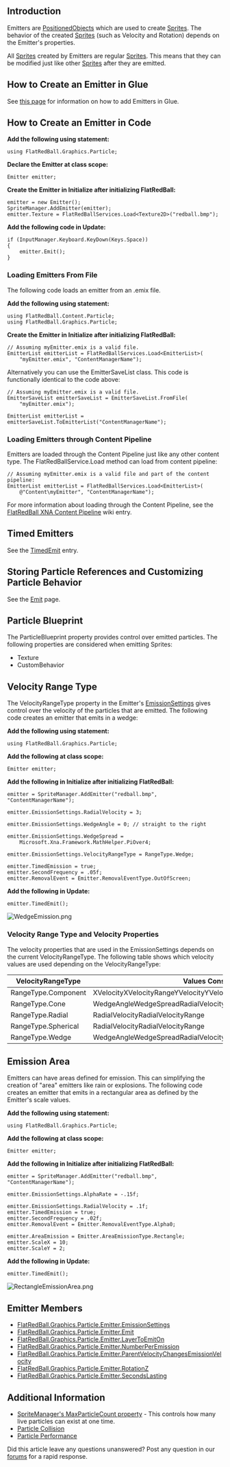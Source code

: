 ## Introduction

Emitters are [PositionedObjects](/frb/docs/index.php?title=FlatRedBall.PositionedObject.md "FlatRedBall.PositionedObject") which are used to create [Sprites](/frb/docs/index.php?title=FlatRedBall.Sprite.md "FlatRedBall.Sprite"). The behavior of the created [Sprites](/frb/docs/index.php?title=FlatRedBall.Sprite.md "FlatRedBall.Sprite") (such as Velocity and Rotation) depends on the Emitter's properties.

All [Sprites](/frb/docs/index.php?title=FlatRedBall.Sprite.md "FlatRedBall.Sprite") created by Emitters are regular [Sprites](/frb/docs/index.php?title=FlatRedBall.Sprite.md "FlatRedBall.Sprite"). This means that they can be modified just like other [Sprites](/frb/docs/index.php?title=FlatRedBall.Sprite.md "FlatRedBall.Sprite") after they are emitted.

## How to Create an Emitter in Glue

See [this page](/frb/docs/index.php?title=Glue:How_To:Add_Emitters.md "Glue:How To:Add Emitters") for information on how to add Emitters in Glue.

## How to Create an Emitter in Code

**Add the following using statement:**

    using FlatRedBall.Graphics.Particle;

**Declare the Emitter at class scope:**

    Emitter emitter;

**Create the Emitter in Initialize after initializing FlatRedBall:**

    emitter = new Emitter();
    SpriteManager.AddEmitter(emitter);
    emitter.Texture = FlatRedBallServices.Load<Texture2D>("redball.bmp");

**Add the following code in Update:**

    if (InputManager.Keyboard.KeyDown(Keys.Space))
    {
        emitter.Emit();
    }

### Loading Emitters From File

The following code loads an emitter from an .emix file.

**Add the following using statement:**

    using FlatRedBall.Content.Particle;
    using FlatRedBall.Graphics.Particle;

**Create the Emitter in Initialize after initializing FlatRedBall:**

    // Assuming myEmitter.emix is a valid file.
    EmitterList emitterList = FlatRedBallServices.Load<EmitterList>(
        "myEmitter.emix", "ContentManagerName");

Alternatively you can use the EmitterSaveList class. This code is functionally identical to the code above:

    // Assuming myEmitter.emix is a valid file.
    EmitterSaveList emitterSaveList = EmitterSaveList.FromFile(
        "myEmitter.emix");

    EmitterList emitterList = emitterSaveList.ToEmitterList("ContentManagerName");

### Loading Emitters through Content Pipeline

Emitters are loaded through the Content Pipeline just like any other content type. The FlatRedBallService.Load method can load from content pipeline:

    // Assuming myEmitter.emix is a valid file and part of the content pipeline:
    EmitterList emitterList = FlatRedBallServices.Load<EmitterList>(
        @"Content\myEmitter", "ContentManagerName");

For more information about loading through the Content Pipeline, see the [FlatRedBall XNA Content Pipeline](/frb/docs/index.php?title=FlatRedBall_XNA_Content_Pipeline.md "FlatRedBall XNA Content Pipeline") wiki entry.

## Timed Emitters

See the [TimedEmit](/frb/docs/index.php?title=FlatRedBall.Graphics.Particle.Emitter.TimedEmit.md "FlatRedBall.Graphics.Particle.Emitter.TimedEmit") entry.

## Storing Particle References and Customizing Particle Behavior

See the [Emit](/frb/docs/index.php?title=FlatRedBall.Graphics.Particle.Emitter.Emit.md "FlatRedBall.Graphics.Particle.Emitter.Emit") page.

## Particle Blueprint

The ParticleBlueprint property provides control over emitted particles. The following properties are considered when emitting Sprites:

-   Texture
-   CustomBehavior

## Velocity Range Type

The VelocityRangeType property in the Emitter's [EmissionSettings](/frb/docs/index.php?title=FlatRedBall.Graphics.Particle.EmissionSettings.md "FlatRedBall.Graphics.Particle.EmissionSettings") gives control over the velocity of the particles that are emitted. The following code creates an emitter that emits in a wedge:

**Add the following using statement:**

    using FlatRedBall.Graphics.Particle;

**Add the following at class scope:**

    Emitter emitter;

**Add the following in Initialize after initializing FlatRedBall:**

    emitter = SpriteManager.AddEmitter("redball.bmp", "ContentManagerName");

    emitter.EmissionSettings.RadialVelocity = 3;

    emitter.EmissionSettings.WedgeAngle = 0; // straight to the right

    emitter.EmissionSettings.WedgeSpread = 
        Microsoft.Xna.Framework.MathHelper.PiOver4;

    emitter.EmissionSettings.VelocityRangeType = RangeType.Wedge;

    emitter.TimedEmission = true;
    emitter.SecondFrequency = .05f;
    emitter.RemovalEvent = Emitter.RemovalEventType.OutOfScreen;

**Add the following in Update:**

    emitter.TimedEmit();

![WedgeEmission.png](/media/migrated_media-WedgeEmission.png)

### Velocity Range Type and Velocity Properties

The velocity properties that are used in the EmissionSettings depends on the current VelocityRangeType. The following table shows which velocity values are used depending on the VelocityRangeType:

| VelocityRangeType   | Values Considered                                                     |
|---------------------|-----------------------------------------------------------------------|
| RangeType.Component | XVelocityXVelocityRangeYVelocityYVelocityRangeZVelocityZVelocityRange |
| RangeType.Cone      | WedgeAngleWedgeSpreadRadialVelocityRadialVelocityRange                |
| RangeType.Radial    | RadialVelocityRadialVelocityRange                                     |
| RangeType.Spherical | RadialVelocityRadialVelocityRange                                     |
| RangeType.Wedge     | WedgeAngleWedgeSpreadRadialVelocityRadialVelocityRange                |

## Emission Area

Emitters can have areas defined for emission. This can simplifying the creation of "area" emitters like rain or explosions. The following code creates an emitter that emits in a rectangular area as defined by the Emitter's scale values.

**Add the following using statement:**

    using FlatRedBall.Graphics.Particle;

**Add the following at class scope:**

    Emitter emitter;

**Add the following in Initialize after initializing FlatRedBall:**

    emitter = SpriteManager.AddEmitter("redball.bmp", "ContentManagerName");

    emitter.EmissionSettings.AlphaRate = -.15f;

    emitter.EmissionSettings.RadialVelocity = .1f;
    emitter.TimedEmission = true;
    emitter.SecondFrequency = .02f; 
    emitter.RemovalEvent = Emitter.RemovalEventType.Alpha0;

    emitter.AreaEmission = Emitter.AreaEmissionType.Rectangle;
    emitter.ScaleX = 10;
    emitter.ScaleY = 2;

**Add the following in Update:**

    emitter.TimedEmit();

![RectangleEmissionArea.png](/media/migrated_media-RectangleEmissionArea.png)

## Emitter Members

-   [FlatRedBall.Graphics.Particle.Emitter.EmissionSettings](/frb/docs/index.php?title=FlatRedBall.Graphics.Particle.Emitter.EmissionSettings.md "FlatRedBall.Graphics.Particle.Emitter.EmissionSettings")
-   [FlatRedBall.Graphics.Particle.Emitter.Emit](/frb/docs/index.php?title=FlatRedBall.Graphics.Particle.Emitter.Emit.md "FlatRedBall.Graphics.Particle.Emitter.Emit")
-   [FlatRedBall.Graphics.Particle.Emitter.LayerToEmitOn](/frb/docs/index.php?title=FlatRedBall.Graphics.Particle.Emitter.LayerToEmitOn.md "FlatRedBall.Graphics.Particle.Emitter.LayerToEmitOn")
-   [FlatRedBall.Graphics.Particle.Emitter.NumberPerEmission](/frb/docs/index.php?title=FlatRedBall.Graphics.Particle.Emitter.NumberPerEmission.md "FlatRedBall.Graphics.Particle.Emitter.NumberPerEmission")
-   [FlatRedBall.Graphics.Particle.Emitter.ParentVelocityChangesEmissionVelocity](/frb/docs/index.php?title=FlatRedBall.Graphics.Particle.Emitter.ParentVelocityChangesEmissionVelocity.md "FlatRedBall.Graphics.Particle.Emitter.ParentVelocityChangesEmissionVelocity")
-   [FlatRedBall.Graphics.Particle.Emitter.RotationZ](/frb/docs/index.php?title=FlatRedBall.Graphics.Particle.Emitter.RotationZ.md "FlatRedBall.Graphics.Particle.Emitter.RotationZ")
-   [FlatRedBall.Graphics.Particle.Emitter.SecondsLasting](/frb/docs/index.php?title=FlatRedBall.Graphics.Particle.Emitter.SecondsLasting.md "FlatRedBall.Graphics.Particle.Emitter.SecondsLasting")

## Additional Information

-   [SpriteManager's MaxParticleCount property](/frb/docs/index.php?title=FlatRedBall.Sprite.mdManager.MaxParticleCount "FlatRedBall.SpriteManager.MaxParticleCount") - This controls how many live particles can exist at one time.
-   [Particle Collision](/frb/docs/index.php?title=FlatRedBall.Graphics.Particle.Emitter:Particle_Collision.md "FlatRedBall.Graphics.Particle.Emitter:Particle Collision")
-   [Particle Performance](/frb/docs/index.php?title=FlatRedBall.Graphics.Particle.Emitter:Particle_Performance.md "FlatRedBall.Graphics.Particle.Emitter:Particle Performance")

Did this article leave any questions unanswered? Post any question in our [forums](/frb/forum/.md) for a rapid response.
